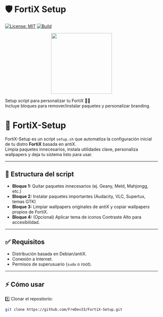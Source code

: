 # 🛡️ FortiX Setup

[![License: MIT](https://img.shields.io/badge/License-MIT-yellow.svg)](https://opensource.org/licenses/MIT)
[![Build](https://img.shields.io/badge/Build-Stable-brightgreen)](#)

<p align="center">
  <img src="./brandin/main/FortiX-Distro/fortix_logo-transparente2.png alt="FortiX Logo" width="200"/>
</p>

Setup script para personalizar tu FortiX 🐧✨  
Incluye bloques para remover/instalar paquetes y personalizar branding.

# 🚀 FortiX-Setup

FortiX-Setup es un script `setup.sh` que automatiza la configuración inicial de tu distro **FortiX** basada en antiX.  
Limpia paquetes innecesarios, instala utilidades clave, personaliza wallpapers y deja tu sistema listo para usar.

---

## 📂 Estructura del script

- **Bloque 1:** Quitar paquetes innecesarios (ej. Geany, Meld, Mahjongg, etc.)
- **Bloque 2:** Instalar paquetes importantes (Audacity, VLC, Supertux, temas GTK)
- **Bloque 3:** Limpiar wallpapers originales de antiX y copiar wallpapers propios de FortiX.
- **Bloque 4:** (Opcional) Aplicar tema de iconos Contraste Alto para accesibilidad.

---

## ✅ Requisitos

- Distribución basada en Debian/antiX.
- Conexión a Internet.
- Permisos de superusuario (`sudo` o root).

---

## ⚡ Cómo usar

1️⃣ Clonar el repositorio:
```bash
git clone https://github.com/FreDev33/FortiX-Setup.git
